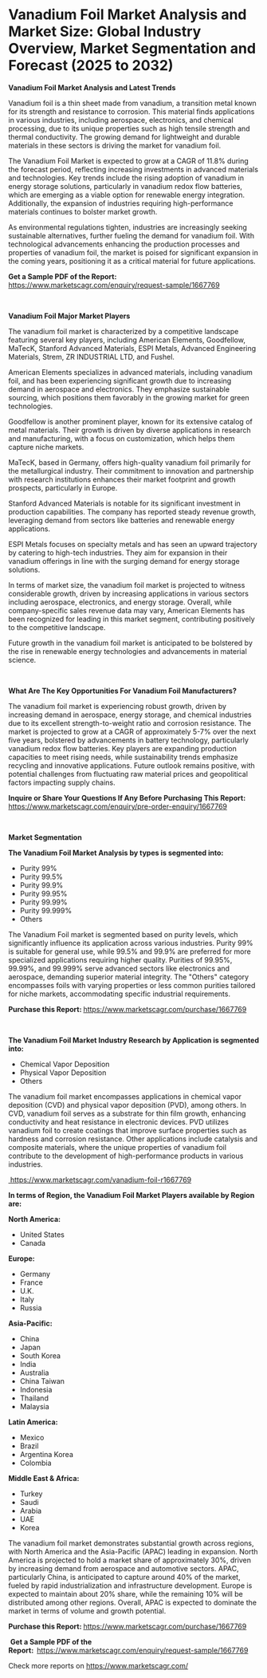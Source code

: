 <p><h1>Vanadium Foil Market Analysis and Market Size: Global Industry Overview, Market Segmentation and Forecast (2025 to 2032)</h1></p><p><strong>Vanadium Foil Market Analysis and Latest Trends</strong></p>
<p><p>Vanadium foil is a thin sheet made from vanadium, a transition metal known for its strength and resistance to corrosion. This material finds applications in various industries, including aerospace, electronics, and chemical processing, due to its unique properties such as high tensile strength and thermal conductivity. The growing demand for lightweight and durable materials in these sectors is driving the market for vanadium foil.</p><p>The Vanadium Foil Market is expected to grow at a CAGR of 11.8% during the forecast period, reflecting increasing investments in advanced materials and technologies. Key trends include the rising adoption of vanadium in energy storage solutions, particularly in vanadium redox flow batteries, which are emerging as a viable option for renewable energy integration. Additionally, the expansion of industries requiring high-performance materials continues to bolster market growth.</p><p>As environmental regulations tighten, industries are increasingly seeking sustainable alternatives, further fueling the demand for vanadium foil. With technological advancements enhancing the production processes and properties of vanadium foil, the market is poised for significant expansion in the coming years, positioning it as a critical material for future applications.</p></p>
<p><strong>Get a Sample PDF of the Report:&nbsp;</strong> <a href="https://www.marketscagr.com/enquiry/request-sample/1667769?utm_campaign=3177&utm_medium=2&utm_source=Github&utm_content=ia&utm_term=07032025&utm_id=vanadium-foil">https://www.marketscagr.com/enquiry/request-sample/1667769</a></p>
<p>&nbsp;</p>
<p><strong>Vanadium Foil Major Market Players</strong></p>
<p><p>The vanadium foil market is characterized by a competitive landscape featuring several key players, including American Elements, Goodfellow, MaTecK, Stanford Advanced Materials, ESPI Metals, Advanced Engineering Materials, Strem, ZR INDUSTRIAL LTD, and Fushel. </p><p>American Elements specializes in advanced materials, including vanadium foil, and has been experiencing significant growth due to increasing demand in aerospace and electronics. They emphasize sustainable sourcing, which positions them favorably in the growing market for green technologies. </p><p>Goodfellow is another prominent player, known for its extensive catalog of metal materials. Their growth is driven by diverse applications in research and manufacturing, with a focus on customization, which helps them capture niche markets. </p><p>MaTecK, based in Germany, offers high-quality vanadium foil primarily for the metallurgical industry. Their commitment to innovation and partnership with research institutions enhances their market footprint and growth prospects, particularly in Europe.</p><p>Stanford Advanced Materials is notable for its significant investment in production capabilities. The company has reported steady revenue growth, leveraging demand from sectors like batteries and renewable energy applications.</p><p>ESPI Metals focuses on specialty metals and has seen an upward trajectory by catering to high-tech industries. They aim for expansion in their vanadium offerings in line with the surging demand for energy storage solutions.</p><p>In terms of market size, the vanadium foil market is projected to witness considerable growth, driven by increasing applications in various sectors including aerospace, electronics, and energy storage. Overall, while company-specific sales revenue data may vary, American Elements has been recognized for leading in this market segment, contributing positively to the competitive landscape. </p><p>Future growth in the vanadium foil market is anticipated to be bolstered by the rise in renewable energy technologies and advancements in material science.</p></p>
<p>&nbsp;</p>
<p><strong>What Are The Key Opportunities For Vanadium Foil Manufacturers?</strong></p>
<p><p>The vanadium foil market is experiencing robust growth, driven by increasing demand in aerospace, energy storage, and chemical industries due to its excellent strength-to-weight ratio and corrosion resistance. The market is projected to grow at a CAGR of approximately 5-7% over the next five years, bolstered by advancements in battery technology, particularly vanadium redox flow batteries. Key players are expanding production capacities to meet rising needs, while sustainability trends emphasize recycling and innovative applications. Future outlook remains positive, with potential challenges from fluctuating raw material prices and geopolitical factors impacting supply chains.</p></p>
<p><strong>Inquire or Share Your Questions If Any Before Purchasing This Report:</strong> <a href="https://www.marketscagr.com/enquiry/pre-order-enquiry/1667769?utm_campaign=3177&utm_medium=2&utm_source=Github&utm_content=ia&utm_term=07032025&utm_id=vanadium-foil">https://www.marketscagr.com/enquiry/pre-order-enquiry/1667769</a></p>
<p>&nbsp;</p>
<p><strong>Market Segmentation</strong></p>
<p><strong>The Vanadium Foil Market Analysis by types is segmented into:</strong></p>
<p><ul><li>Purity 99%</li><li>Purity 99.5%</li><li>Purity 99.9%</li><li>Purity 99.95%</li><li>Purity 99.99%</li><li>Purity 99.999%</li><li>Others</li></ul></p>
<p><p>The Vanadium Foil market is segmented based on purity levels, which significantly influence its application across various industries. Purity 99% is suitable for general use, while 99.5% and 99.9% are preferred for more specialized applications requiring higher quality. Purities of 99.95%, 99.99%, and 99.999% serve advanced sectors like electronics and aerospace, demanding superior material integrity. The "Others" category encompasses foils with varying properties or less common purities tailored for niche markets, accommodating specific industrial requirements.</p></p>
<p><strong>Purchase this Report:&nbsp;</strong><a href="https://www.marketscagr.com/purchase/1667769?utm_campaign=3177&utm_medium=2&utm_source=Github&utm_content=ia&utm_term=07032025&utm_id=vanadium-foil">https://www.marketscagr.com/purchase/1667769</a></p>
<p>&nbsp;</p>
<p><strong>The Vanadium Foil Market Industry Research by Application is segmented into:</strong></p>
<p><ul><li>Chemical Vapor Deposition</li><li>Physical Vapor Deposition</li><li>Others</li></ul></p>
<p><p>The vanadium foil market encompasses applications in chemical vapor deposition (CVD) and physical vapor deposition (PVD), among others. In CVD, vanadium foil serves as a substrate for thin film growth, enhancing conductivity and heat resistance in electronic devices. PVD utilizes vanadium foil to create coatings that improve surface properties such as hardness and corrosion resistance. Other applications include catalysis and composite materials, where the unique properties of vanadium foil contribute to the development of high-performance products in various industries.</p></p>
<p><a href="https://www.marketscagr.com/vanadium-foil-r1667769?utm_campaign=3177&utm_medium=2&utm_source=Github&utm_content=ia&utm_term=07032025&utm_id=vanadium-foil">&nbsp;https://www.marketscagr.com/vanadium-foil-r1667769</a></p>
<p><strong>In terms of Region, the Vanadium Foil Market Players available by Region are:</strong></p>
<p>
    <p> <strong> North America: </strong>
        <ul>
            <li>United States</li>
            <li>Canada</li>
        </ul>
        </p> 
    <p> <strong> Europe: </strong>
        <ul>
            <li>Germany</li>
            <li>France</li>
            <li>U.K.</li>
            <li>Italy</li>
            <li>Russia</li>
        </ul>
        </p> 
    <p> <strong> Asia-Pacific: </strong>
        <ul>
            <li>China</li>
            <li>Japan</li>
            <li>South Korea</li>
            <li>India</li>
            <li>Australia</li>
            <li>China Taiwan</li>
            <li>Indonesia</li>
            <li>Thailand</li>
            <li>Malaysia</li>
        </ul>
        </p> 
    <p> <strong> Latin America: </strong>
        <ul>
            <li>Mexico</li>
            <li>Brazil</li>
            <li>Argentina Korea</li>
            <li>Colombia</li>
        </ul>
        </p> 
    <p> <strong> Middle East & Africa: </strong>
        <ul>
            <li>Turkey</li>
            <li>Saudi</li>
            <li>Arabia</li>
            <li>UAE</li>
            <li>Korea</li>
        </ul>
    </p>
    </p>
<p><p>The vanadium foil market demonstrates substantial growth across regions, with North America and the Asia-Pacific (APAC) leading in expansion. North America is projected to hold a market share of approximately 30%, driven by increasing demand from aerospace and automotive sectors. APAC, particularly China, is anticipated to capture around 40% of the market, fueled by rapid industrialization and infrastructure development. Europe is expected to maintain about 20% share, while the remaining 10% will be distributed among other regions. Overall, APAC is expected to dominate the market in terms of volume and growth potential.</p></p>
<p><strong>Purchase this Report: </strong><a href="https://www.marketscagr.com/purchase/1667769?utm_campaign=3177&utm_medium=2&utm_source=Github&utm_content=ia&utm_term=07032025&utm_id=vanadium-foil">https://www.marketscagr.com/purchase/1667769</a></p>
<p>&nbsp;<strong>Get a Sample PDF of the Report:&nbsp;&nbsp;</strong><a href="https://www.marketscagr.com/enquiry/request-sample/1667769?utm_campaign=3177&utm_medium=2&utm_source=Github&utm_content=ia&utm_term=07032025&utm_id=vanadium-foil">https://www.marketscagr.com/enquiry/request-sample/1667769</a></p>
<p><strong></strong></p>
<p>Check more reports on <a href="https://www.marketscagr.com/?utm_campaign=3177&utm_medium=2&utm_source=Github&utm_content=ia&utm_term=07032025&utm_id=vanadium-foil">https://www.marketscagr.com/</a></p>